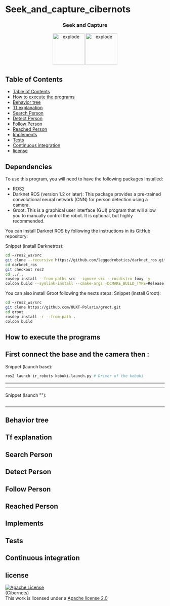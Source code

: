 # Seek_and_capture_cibernots

<h3 align="center">Seek and Capture </h3>

<div align="center">
<img width=100px src="https://img.shields.io/badge/status-finished-brightgreen" alt="explode"></a>
<img width=100px src="https://img.shields.io/badge/license-Apache-orange" alt="explode"></a>
</div>


## Table of Contents
- [Table of Contents](#table-of-contents)
- [How to execute the programs](#How-to-execute-the-programs)
- [Behavior tree](#Behavior_tree)
- [Tf explanation](#Tf_explanation)
- [Search Person](#Search_Person)
- [Detect Person](#Detect_Person)
- [Follow Person](#Follow_Person)
- [Reached Person](#Reached_Person)
- [Implements](#implements)
- [Tests](#tests)
- [Continuous integration](#Continuous-integration)
- [license](#license)

## Dependencies

To use this program, you will need to have the following packages installed:

- ROS2
- Darknet ROS (version 1.2 or later): This package provides a pre-trained convolutional neural network (CNN) for person detection using a camera.
- Groot: This is a graphical user interface (GUI) program that will allow you to manually control the robot. It is optional, but highly recommended.

You can install Darknet ROS by following the instructions in its GitHub repository:

Snippet (install Darknetros):
``` bash
cd ~/ros2_ws/src
git clone --recursive https://github.com/leggedrobotics/darknet_ros.git
cd darknet_ros
git checkout ros2
cd ../..
rosdep install --from-paths src --ignore-src --rosdistro foxy -y
colcon build --symlink-install --cmake-args -DCMAKE_BUILD_TYPE=Release

```
You can also install Groot following the nexts steps:
Snippet (install Groot):
``` bash
cd ~/ros2_ws/src
git clone https://github.com/OUXT-Polaris/groot.git
cd groot
rosdep install -r --from-path .
colcon build

```

## How to execute the programs

First connect the base and the camera then :
-----------------------------------------------------------------------
Snippet (launch base):
``` bash
ros2 launch ir_robots kobuki.launch.py # Driver of the kobuki
```
-----------------------------------------------------------------------

-----------------------------------------------------------------------
Snippet (launch ""):
``` bash
```
-----------------------------------------------------------------------

## Behavior tree

## Tf explanation

## Search Person

## Detect Person

## Follow Person

## Reached Person

## Implements

## Tests

## Continuous integration


## license 
<a rel="license" href="https://www.apache.org/licenses/LICENSE-2.0"><img alt="Apache License" style="border-width:0" src="https://www.apache.org/img/asf-estd-1999-logo.jpg" /></a><br/>(Cibernots) </a><br/>This work is licensed under a <a rel="license" href="https://www.apache.org/licenses/LICENSE-2.0">Apache license 2.0
